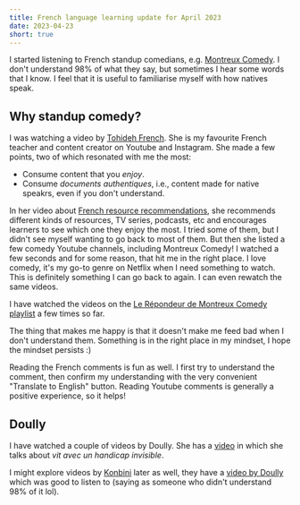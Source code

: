 ```yaml
---
title: French language learning update for April 2023
date: 2023-04-23
short: true
---
```


I started listening to French standup comedians, e.g. [Montreux Comedy](https://montreuxcomedy.com/fr/la-chaine). I don't understand 98% of what they say, but sometimes I hear some words that I know. I feel that it is useful to familiarise myself with how natives speak.

## Why standup comedy?

I was watching a video by [Tohideh French](https://www.youtube.com/@Tohideh). She is my favourite French teacher and content creator on Youtube and Instagram. She made a few points, two of which resonated with me the most:

* Consume content that you *enjoy*.
* Consume *documents authentiques*, i.e., content made for native speakrs, even if you don't understand.

In her video about [French resource recommendations](https://www.youtube.com/watch?v=QmvvpEyr-mE&t=908s), she recommends different kinds of resources, TV series, podcasts, etc and encourages learners to see which one they enjoy the most. I tried some of them, but I didn't see myself wanting to go back to most of them. But then she listed a few comedy Youtube channels, including Montreux Comedy! I watched a few seconds and for some reason, that hit me in the right place. I love comedy, it's my go-to genre on Netflix when I need something to watch. This is definitely something I can go back to again. I can even rewatch the same videos.

I have watched the videos on the [Le Répondeur de Montreux Comedy playlist](https://www.youtube.com/playlist?list=PL40TWjlepv_o8SBm7MBz7bT7rW-sTTfUY) a few times so far.

The thing that makes me happy is that it doesn't make me feed bad when I don't understand them. Something is in the right place in my mindset, I hope the mindset persists :)

Reading the French comments is fun as well. I first try to understand the comment, then confirm my understanding with the very convenient "Translate to English" button. Reading Youtube comments is generally a positive experience, so it helps!

## Doully

I have watched a couple of videos by Doully. She has a [video](https://www.youtube.com/watch?v=U720kk2m7kw) in which she talks about *vit avec un handicap invisible*.

I might explore videos by [Konbini](https://www.konbini.com/categorie/videos/) later as well, they have a [video by Doully](https://www.youtube.com/watch?v=U720kk2m7kw) which was good to listen to (saying as someone who didn't understand 98% of it lol).

<!--
## New words

I don't plan to revise these words, I might forget them, also the meanings might be wrong, but just the act of writing them forces me to revise them once, so here we go :)

*
-->